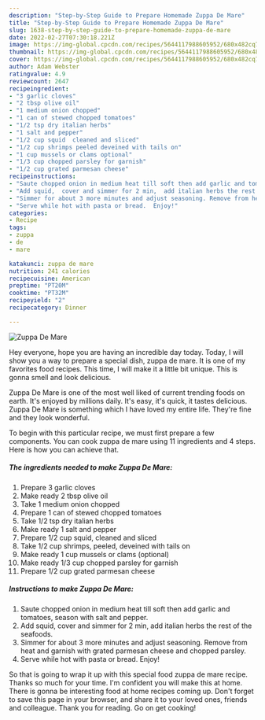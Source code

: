 ```yaml
---
description: "Step-by-Step Guide to Prepare Homemade Zuppa De Mare"
title: "Step-by-Step Guide to Prepare Homemade Zuppa De Mare"
slug: 1638-step-by-step-guide-to-prepare-homemade-zuppa-de-mare
date: 2022-02-27T07:30:18.221Z
image: https://img-global.cpcdn.com/recipes/5644117988605952/680x482cq70/zuppa-de-mare-recipe-main-photo.jpg
thumbnail: https://img-global.cpcdn.com/recipes/5644117988605952/680x482cq70/zuppa-de-mare-recipe-main-photo.jpg
cover: https://img-global.cpcdn.com/recipes/5644117988605952/680x482cq70/zuppa-de-mare-recipe-main-photo.jpg
author: Adam Webster
ratingvalue: 4.9
reviewcount: 2647
recipeingredient:
- "3 garlic cloves"
- "2 tbsp olive oil"
- "1 medium onion chopped"
- "1 can of stewed chopped tomatoes"
- "1/2 tsp dry italian herbs"
- "1 salt and pepper"
- "1/2 cup squid  cleaned and sliced"
- "1/2 cup shrimps peeled deveined with tails on"
- "1 cup mussels or clams optional"
- "1/3 cup chopped parsley for garnish"
- "1/2 cup grated parmesan cheese"
recipeinstructions:
- "Saute chopped onion in medium heat till soft then add garlic and tomatoes, season with salt and pepper."
- "Add squid,  cover and simmer for 2 min,  add italian herbs the rest of the seafoods."
- "Simmer for about 3 more minutes and adjust seasoning. Remove from heat and garnish with grated parmesan cheese and chopped parsley."
- "Serve while hot with pasta or bread.  Enjoy!"
categories:
- Recipe
tags:
- zuppa
- de
- mare

katakunci: zuppa de mare 
nutrition: 241 calories
recipecuisine: American
preptime: "PT20M"
cooktime: "PT32M"
recipeyield: "2"
recipecategory: Dinner

---
```



![Zuppa De Mare](https://img-global.cpcdn.com/recipes/5644117988605952/680x482cq70/zuppa-de-mare-recipe-main-photo.jpg)

Hey everyone, hope you are having an incredible day today. Today, I will show you a way to prepare a special dish, zuppa de mare. It is one of my favorites food recipes. This time, I will make it a little bit unique. This is gonna smell and look delicious.



Zuppa De Mare is one of the most well liked of current trending foods on earth. It's enjoyed by millions daily. It's easy, it's quick, it tastes delicious. Zuppa De Mare is something which I have loved my entire life. They're fine and they look wonderful.


To begin with this particular recipe, we must first prepare a few components. You can cook zuppa de mare using 11 ingredients and 4 steps. Here is how you can achieve that.

<!--inarticleads1-->

##### The ingredients needed to make Zuppa De Mare:

1. Prepare 3 garlic cloves
1. Make ready 2 tbsp olive oil
1. Take 1 medium onion chopped
1. Prepare 1 can of stewed chopped tomatoes
1. Take 1/2 tsp dry italian herbs
1. Make ready 1 salt and pepper
1. Prepare 1/2 cup squid,  cleaned and sliced
1. Take 1/2 cup shrimps, peeled, deveined with tails on
1. Make ready 1 cup mussels or clams (optional)
1. Make ready 1/3 cup chopped parsley for garnish
1. Prepare 1/2 cup grated parmesan cheese




<!--inarticleads2-->

##### Instructions to make Zuppa De Mare:

1. Saute chopped onion in medium heat till soft then add garlic and tomatoes, season with salt and pepper.
1. Add squid,  cover and simmer for 2 min,  add italian herbs the rest of the seafoods.
1. Simmer for about 3 more minutes and adjust seasoning. Remove from heat and garnish with grated parmesan cheese and chopped parsley.
1. Serve while hot with pasta or bread.  Enjoy!




So that is going to wrap it up with this special food zuppa de mare recipe. Thanks so much for your time. I'm confident you will make this at home. There is gonna be interesting food at home recipes coming up. Don't forget to save this page in your browser, and share it to your loved ones, friends and colleague. Thank you for reading. Go on get cooking!
